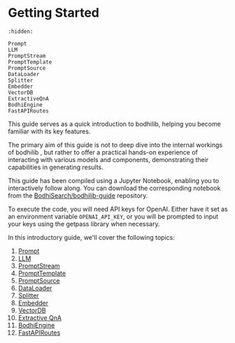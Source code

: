# Getting Started

```{toctree}
:hidden:

Prompt
LLM
PromptStream
PromptTemplate
PromptSource
DataLoader
Splitter
Embedder
VectorDB
ExtractiveQnA
BodhiEngine
FastAPIRoutes
```

This guide serves as a quick introduction to bodhilib, helping you become familiar with its key features.

The primary aim of this guide is not to deep dive into the internal workings of bodhilib , but rather to offer a practical hands-on experience of interacting with various models and components, demonstrating their capabilities in generating results.

This guide has been compiled using a Jupyter Notebook, enabling you to interactively follow along. You can download the corresponding notebook from the [BodhiSearch/bodhilib-guide](https://github.com/BodhiSearch/bodhilib-guide) repository.

To execute the code, you will need API keys for OpenAI. Either have it set as an environment variable `OPENAI_API_KEY`, or you will be prompted to input your keys using the getpass library when necessary.

In this introductory guide, we'll cover the following topics:

1. [Prompt](Prompt)
1. [LLM](LLM)
1. [PromptStream](PromptStream)
1. [PromptTemplate](PromptTemplate)
1. [PromptSource](PromptSource)
1. [DataLoader](DataLoader)
1. [Splitter](Splitter)
1. [Embedder](Embedder)
1. [VectorDB](VectorDB)
1. [Extractive QnA](ExtractiveQnA)
1. [BodhiEngine](BodhiEngine)
1. [FastAPIRoutes](FastAPIRoutes)
